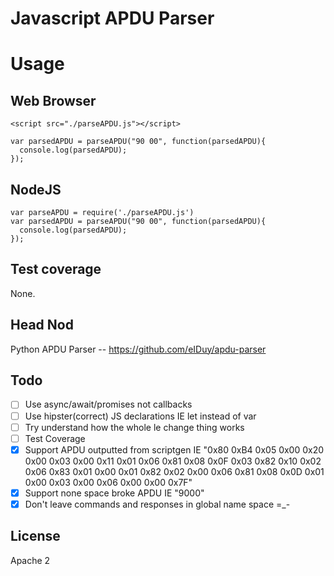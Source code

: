 # Javascript APDU Parser

# Usage

## Web Browser
```
<script src="./parseAPDU.js"></script>

var parsedAPDU = parseAPDU("90 00", function(parsedAPDU){
  console.log(parsedAPDU);
});
```

## NodeJS
```
var parseAPDU = require('./parseAPDU.js')
var parsedAPDU = parseAPDU("90 00", function(parsedAPDU){
  console.log(parsedAPDU);
});
```

## Test coverage
None.

## Head Nod
Python APDU Parser -- https://github.com/eIDuy/apdu-parser

## Todo
 - [ ] Use async/await/promises not callbacks
 - [ ] Use hipster(correct) JS declarations IE let instead of var
 - [ ] Try understand how the whole le change thing works
 - [ ] Test Coverage
 - [x] Support APDU outputted from scriptgen IE "0x80 0xB4 0x05 0x00 0x20 0x00 0x03 0x00 0x11 0x01 0x06 0x81 0x08 0x0F 0x03 0x82 0x10 0x02 0x06 0x83 0x01 0x00 0x01 0x82 0x02 0x00 0x06 0x81 0x08 0x0D 0x01 0x00 0x03 0x00 0x06 0x00 0x00 0x7F"
 - [x] Support none space broke APDU IE "9000"
 - [x] Don't leave commands and responses in global name space =_-

## License
Apache 2
